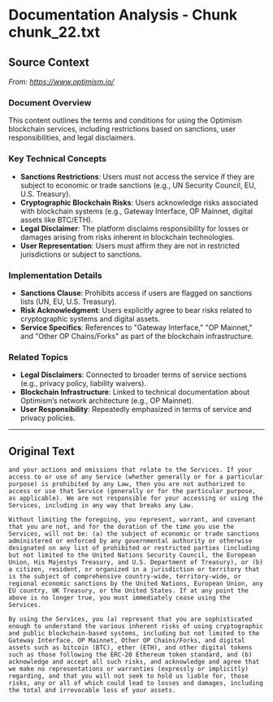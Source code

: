 # Documentation Analysis - Chunk chunk_22.txt

## Source Context
*From: https://www.optimism.io/*

### Document Overview  
This content outlines the terms and conditions for using the Optimism blockchain services, including restrictions based on sanctions, user responsibilities, and legal disclaimers.  

### Key Technical Concepts  
- **Sanctions Restrictions**: Users must not access the service if they are subject to economic or trade sanctions (e.g., UN Security Council, EU, U.S. Treasury).  
- **Cryptographic Blockchain Risks**: Users acknowledge risks associated with blockchain systems (e.g., Gateway Interface, OP Mainnet, digital assets like BTC/ETH).  
- **Legal Disclaimer**: The platform disclaims responsibility for losses or damages arising from risks inherent in blockchain technologies.  
- **User Representation**: Users must affirm they are not in restricted jurisdictions or subject to sanctions.  

### Implementation Details  
- **Sanctions Clause**: Prohibits access if users are flagged on sanctions lists (UN, EU, U.S. Treasury).  
- **Risk Acknowledgment**: Users explicitly agree to bear risks related to cryptographic systems and digital assets.  
- **Service Specifics**: References to "Gateway Interface," "OP Mainnet," and "Other OP Chains/Forks" as part of the blockchain infrastructure.  

### Related Topics  
- **Legal Disclaimers**: Connected to broader terms of service sections (e.g., privacy policy, liability waivers).  
- **Blockchain Infrastructure**: Linked to technical documentation about Optimism’s network architecture (e.g., OP Mainnet).  
- **User Responsibility**: Repeatedly emphasized in terms of service and privacy policies.

---

## Original Text
```
and your actions and omissions that relate to the Services. If your access to or use of any Service (whether generally or for a particular purpose) is prohibited by any Law, then you are not authorized to access or use that Service (generally or for the particular purpose, as applicable). We are not responsible for your accessing or using the Services, including in any way that breaks any Law.

Without limiting the foregoing, you represent, warrant, and covenant that you are not, and for the duration of the time you use the Services, will not be: (a) the subject of economic or trade sanctions administered or enforced by any governmental authority or otherwise designated on any list of prohibited or restricted parties (including but not limited to the United Nations Security Council, the European Union, His Majestys Treasury, and U.S. Department of Treasury), or (b) a citizen, resident, or organized in a jurisdiction or territory that is the subject of comprehensive country-wide, territory-wide, or regional economic sanctions by the United Nations, European Union, any EU country, UK Treasury, or the United States. If at any point the above is no longer true, you must immediately cease using the Services.

By using the Services, you (a) represent that you are sophisticated enough to understand the various inherent risks of using cryptographic and public blockchain-based systems, including but not limited to the Gateway Interface, OP Mainnet, Other OP Chains/Forks, and digital assets such as bitcoin (BTC), ether (ETH), and other digital tokens such as those following the ERC-20 Ethereum token standard, and (b) acknowledge and accept all such risks, and acknowledge and agree that we make no representations or warranties (expressly or implicitly) regarding, and that you will not seek to hold us liable for, those risks, any or all of which could lead to losses and damages, including the total and irrevocable loss of your assets.
```